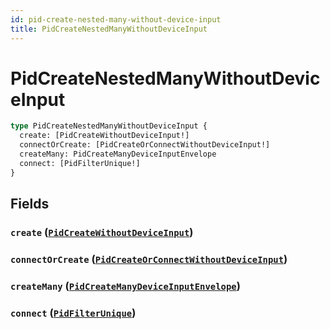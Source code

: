 ```yaml
---
id: pid-create-nested-many-without-device-input
title: PidCreateNestedManyWithoutDeviceInput
---
```


 # PidCreateNestedManyWithoutDeviceInput





```graphql
type PidCreateNestedManyWithoutDeviceInput {
  create: [PidCreateWithoutDeviceInput!]
  connectOrCreate: [PidCreateOrConnectWithoutDeviceInput!]
  createMany: PidCreateManyDeviceInputEnvelope
  connect: [PidFilterUnique!]
}
```


## Fields

### `create` ([`PidCreateWithoutDeviceInput`](/inputs/pid-create-without-device-input))




### `connectOrCreate` ([`PidCreateOrConnectWithoutDeviceInput`](/inputs/pid-create-or-connect-without-device-input))




### `createMany` ([`PidCreateManyDeviceInputEnvelope`](/inputs/pid-create-many-device-input-envelope))




### `connect` ([`PidFilterUnique`](/inputs/pid-filter-unique))






